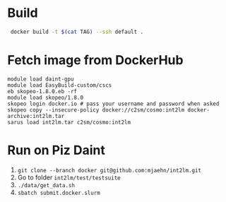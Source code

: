 # Build
```bash
 docker build -t $(cat TAG) --ssh default .
 ```
# Fetch image from DockerHub

```
module load daint-gpu
module load EasyBuild-custom/cscs 
eb skopeo-1.8.0.eb -rf
module load skopeo/1.8.0
skopeo login docker.io # pass your username and password when asked
skopeo copy --insecure-policy docker://c2sm/cosmo:int2lm docker-archive:int2lm.tar
sarus load int2lm.tar c2sm/cosmo:int2lm
```

# Run on Piz Daint
1. ```git clone --branch docker git@github.com:mjaehn/int2lm.git```
2. Go to folder ```int2lm/test/testsuite```
3. ```./data/get_data.sh```
4. ```sbatch submit.docker.slurm```
